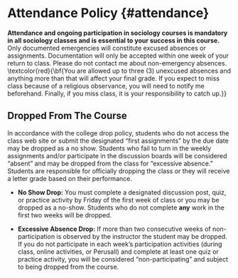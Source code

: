 # Attendance Policy {#attendance}

**Attendance and ongoing participation in sociology courses is mandatory in all sociology classes and is essential to your success in this course.** Only documented emergencies will constitute excused absences or assignments. Documentation will only be accepted within one week of your return to class. Please do not contact me about non-emergency absences. \textcolor{red}{\bf{You are allowed up to three (3) unexcused absences and anything more than that will affect your final grade. If you expect to miss class because of a religious observance, you will need to notify me beforehand. Finally, if you miss class, it is your responsibility to catch up.}}

## Dropped From The Course
In accordance with the college drop policy, students who do not access the class web site or submit the designated “first assignments” by the due date may be dropped as a no show. Students who fail to turn in the weekly assignments and/or participate in the discussion boards will be considered “absent” and may be dropped from the class for “excessive absence.” Students are responsible for officially dropping the class or they will receive a letter grade based on their performance.

-   **No Show Drop:** You must complete a designated discussion post, quiz, or practice activity by Friday of the first week of class or you may be dropped as a no-show. Students who do not complete **any** work in the first two weeks will be dropped. 

-  **Excessive Absence Drop:** If more than two consecutive weeks of non-participation is observed by the instructor the student may be dropped. If you do not participate in each week’s participation activities (during class, online activities, or Perusall) and complete at least one quiz or practice activity, you will be considered “non-participating” and subject to being dropped from the course. 